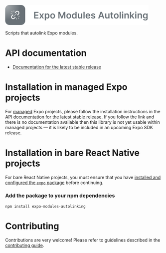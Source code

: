 <p>
  <a href="https://docs.expo.dev/modules/autolinking/">
    <img
      src="../../.github/resources/expo-modules-autolinking.svg"
      alt="expo-modules-autolinking"
      height="64" />
  </a>
</p>

Scripts that autolink Expo modules.

# API documentation

- [Documentation for the latest stable release](https://docs.expo.dev/modules/autolinking/)

# Installation in managed Expo projects

For [managed](https://docs.expo.dev/archive/managed-vs-bare/) Expo projects, please follow the installation instructions in the [API documentation for the latest stable release](#api-documentation). If you follow the link and there is no documentation available then this library is not yet usable within managed projects &mdash; it is likely to be included in an upcoming Expo SDK release.

# Installation in bare React Native projects

For bare React Native projects, you must ensure that you have [installed and configured the `expo` package](https://docs.expo.dev/bare/installing-expo-modules/) before continuing.

### Add the package to your npm dependencies

```
npm install expo-modules-autolinking
```

# Contributing

Contributions are very welcome! Please refer to guidelines described in the [contributing guide](https://github.com/expo/expo#contributing).

